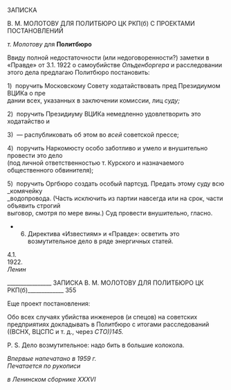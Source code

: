ЗАПИСКА

В. М. МОЛОТОВУ ДЛЯ ПОЛИТБЮРО ЦК РКП(б) С ПРОЕКТАМИ ПОСТАНОВЛЕНИЙ

_т. Молотову_ для **Политбюро**

Ввиду полной недостаточности (или недоговоренности?) заметки в «Правде» от 3.1. 1922 о самоубийстве _Олъденборгера_ и расследовании этого дела предлагаю Политбюро постановить:

1)  поручить Московскому Совету ходатайствовать пред Президиумом ВЦИКа о пре­  
дании всех, указанных в заключении комиссии, лиц _суду;_

2)  поручить Президиуму ВЦИКа немедленно удовлетворить это ходатайство и

3)  — распубликовать об этом во _всей_ советской прессе;

4)  поручить Наркомюсту особо заботливо и умело и внушительно провести это дело  
(под личной ответственностью т. Курского и назначаемого общественного обвинителя);

5)  поручить Оргбюро создать особый партсуд. Предать этому суду всю _комячейку  
_водопровода. (Часть исключить из партии навсегда или на срок, части объявить строгий  
выговор, смотря по мере вины.) Суд провести внушительно, гласно.

+ 6) Директива «Известиям» и «Правде»: осветить это возмутительное дело в ряде энергичных статей.

4.1. 1922.                                                                                                                    _Ленин_

  

________________ ЗАПИСКА В. М. МОЛОТОВУ ДЛЯ ПОЛИТБЮРО ЦК РКП(б)_____________ 355

Еще проект постановления:

Обо всех случаях убийства инженеров (и спецов) на советских предприятиях докла­дывать в Политбюро с итогами расследований ((ВСНХ, ВЦСПС и т. д., через _СТО))145._

P. S. Дело возмутительное: надо бить в большие колокола.

_Впервые напечатано в 1959 г.                                                             Печатается по рукописи_

_в Ленинском сборнике_ _XXXVI_